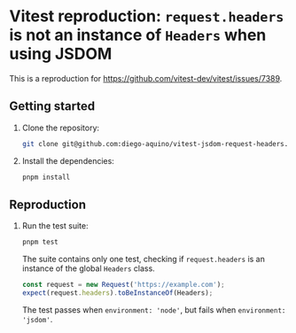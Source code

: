 # Vitest reproduction: `request.headers` is not an instance of `Headers` when using JSDOM

This is a reproduction for https://github.com/vitest-dev/vitest/issues/7389.

## Getting started

1. Clone the repository:

   ```bash
   git clone git@github.com:diego-aquino/vitest-jsdom-request-headers.git
   ```

2. Install the dependencies:

   ```bash
   pnpm install
   ```

## Reproduction

1. Run the test suite:

   ```bash
   pnpm test
   ```

   The suite contains only one test, checking if `request.headers` is an instance of the global `Headers` class.

   ```ts
   const request = new Request('https://example.com');
   expect(request.headers).toBeInstanceOf(Headers);
   ```

   The test passes when `environment: 'node'`, but fails when `environment: 'jsdom'`.
